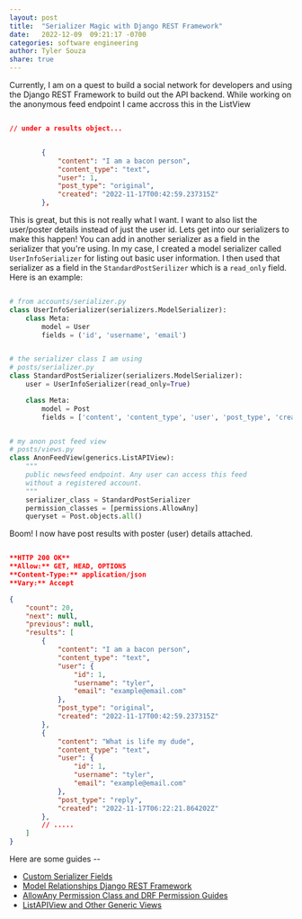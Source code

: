 ```yaml
---
layout: post
title:  "Serializer Magic with Django REST Framework"
date:   2022-12-09  09:21:17 -0700
categories: software engineering
author: Tyler Souza
share: true
---
```



Currently, I am on a quest to build a social network for developers and using the Django REST Framework to build out the API backend. While working on the anonymous feed endpoint I came accross this in the ListView

```json

// under a results object... 


        {
            "content": "I am a bacon person",
            "content_type": "text",
            "user": 1,
            "post_type": "original",
            "created": "2022-11-17T00:42:59.237315Z"
        },

```



This is great, but this is not really what I want. I want to also list the user/poster details instead of just the user id. Lets get into our serializers to make this happen! You can add in another serializer as a field in the serializer that you're using. In my case, I created a model serializer called `UserInfoSerializer` for listing out basic user information. I then used that serializer as a field in the `StandardPostSerilizer` which is a `read_only` field.  Here is an example: 

```python

# from accounts/serializer.py
class UserInfoSerializer(serializers.ModelSerializer):
    class Meta:
        model = User
        fields = ('id', 'username', 'email')


# the serializer class I am using
# posts/serializer.py
class StandardPostSerializer(serializers.ModelSerializer):
    user = UserInfoSerializer(read_only=True)

    class Meta:
        model = Post
        fields = ['content', 'content_type', 'user', 'post_type', 'created']


# my anon post feed view
# posts/views.py
class AnonFeedView(generics.ListAPIView):
    """
    public newsfeed endpoint. Any user can access this feed 
    without a registered account.
    """
    serializer_class = StandardPostSerializer
    permission_classes = [permissions.AllowAny]
    queryset = Post.objects.all()

```


Boom! I now have post results with poster (user) details attached. 

```json

**HTTP 200 OK**
**Allow:** GET, HEAD, OPTIONS
**Content-Type:** application/json
**Vary:** Accept

{
    "count": 20,
    "next": null,
    "previous": null,
    "results": [
        {
            "content": "I am a bacon person",
            "content_type": "text",
            "user": {
                "id": 1,
                "username": "tyler",
                "email": "example@email.com"
            },
            "post_type": "original",
            "created": "2022-11-17T00:42:59.237315Z"
        },
        {
            "content": "What is life my dude",
            "content_type": "text",
            "user": {
                "id": 1,
                "username": "tyler",
                "email": "example@email.com"
            },
            "post_type": "reply",
            "created": "2022-11-17T06:22:21.864202Z"
        },
	    // .....
    ]
}
```


Here are some guides --

* [Custom Serializer Fields](https://www.django-rest-framework.org/api-guide/fields/#custom-fields)
* [Model Relationships Django REST Framework](https://corgibytes.com/blog/2022/06/14/model-relationships-django-rest-framework/)
* [AllowAny Permission Class and DRF Permission Guides](https://www.django-rest-framework.org/api-guide/permissions/#allowany)
* [ListAPIView and Other Generic Views](https://www.django-rest-framework.org/api-guide/generic-views/#listapiview)
